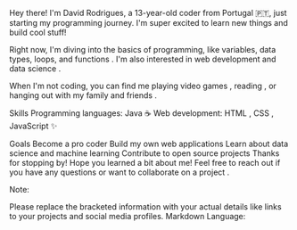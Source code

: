 Hey there!  I'm David Rodrigues, a 13-year-old coder from Portugal 🇵🇹, just starting my programming journey. I'm super excited to learn new things and build cool stuff!

Right now, I'm diving into the basics of programming, like variables, data types, loops, and functions . I'm also interested in web development  and data science .

When I'm not coding, you can find me playing video games , reading , or hanging out with my family and friends .

Skills
Programming languages: Java ☕
Web development: HTML , CSS , JavaScript ✨

Goals
Become a pro coder
Build my own web applications
Learn about data science and machine learning
Contribute to open source projects
Thanks for stopping by!
Hope you learned a bit about me! Feel free to reach out if you have any questions or want to collaborate on a project .

Note:

Please replace the bracketed information with your actual details like links to your projects and social media profiles.
Markdown Language:

